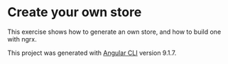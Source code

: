 # Create your own store

This exercise shows how to generate an own store, and how to build one with ngrx.

This project was generated with [Angular CLI](https://github.com/angular/angular-cli) version 9.1.7.
